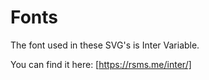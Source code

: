 # Fonts

The font used in these SVG's is Inter Variable. 

You can find it here: [https://rsms.me/inter/]
